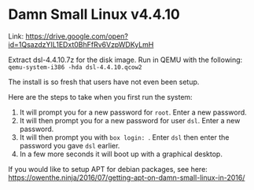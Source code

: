 # Damn Small Linux v4.4.10

Link: https://drive.google.com/open?id=1QsazdzYIL1EDxt0BhFfRv6VzpWDKyLmH

Extract dsl-4.4.10.7z for the disk image. Run in QEMU with the following: `qemu-system-i386 -hda dsl-4.4.10.qcow2`

The install is so fresh that users have not even been setup.

Here are the steps to take when you first run the system:
1. It will prompt you for a new password for `root`. Enter a new password.
2. It will then prompt you for a new password for user `dsl`. Enter a new password.
3. It will then prompt you with `box login: `. Enter `dsl` then enter the password you gave `dsl` earlier.
4. In a few more seconds it will boot up with a graphical desktop.

If you would like to setup APT for debian packages, see here: https://owenthe.ninja/2016/07/getting-apt-on-damn-small-linux-in-2016/
